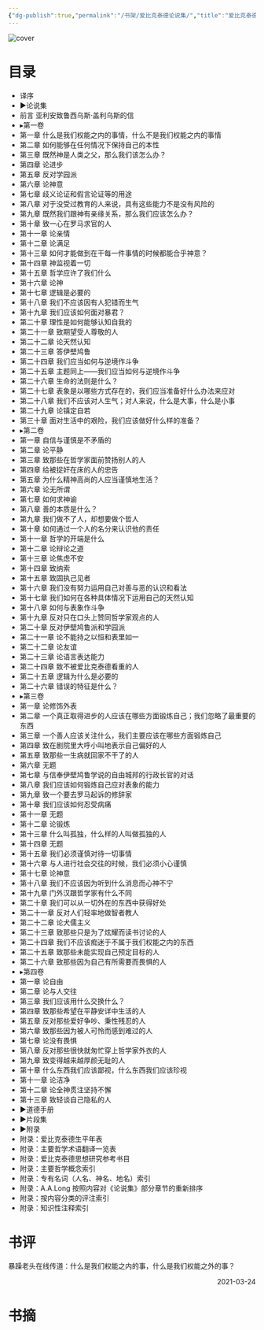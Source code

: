 ```yaml
---
{"dg-publish":true,"permalink":"/书架/爱比克泰德论说集/","title":"爱比克泰德论说集","created":"2025-10-10 12:18","updated":"2025-10-10 13:03"}
---
```



![cover](https://s2.loli.net/2025/10/10/l1vXyQ8DuxfVUEF.png)

# 目录

  - 译序
  - ►论说集
  - 前言 亚利安致鲁西乌斯·盖利乌斯的信
  - ▸第一卷
  - 第一章 什么是我们权能之内的事情，什么不是我们权能之内的事情
  - 第二章 如何能够在任何情况下保持自己的本性
  - 第三章 既然神是人类之父，那么我们该怎么办？
  - 第四章 论进步
  - 第五章 反对学园派
  - 第六章 论神意
  - 第七章 歧义论证和假言论证等的用途
  - 第八章 对于没受过教育的人来说，具有这些能力不是没有风险的
  - 第九章 既然我们跟神有亲缘关系，那么我们应该怎么办？
  - 第十章 致一心在罗马求官的人
  - 第十一章 论亲情
  - 第十二章 论满足
  - 第十三章 如何才能做到在干每一件事情的时候都能合乎神意？
  - 第十四章 神监视着一切
  - 第十五章 哲学应许了我们什么
  - 第十六章 论神
  - 第十七章 逻辑是必要的
  - 第十八章 我们不应该因有人犯错而生气
  - 第十九章 我们应该如何面对暴君？
  - 第二十章 理性是如何能够认知自我的
  - 第二十一章 致期望受人尊敬的人
  - 第二十二章 论天然认知
  - 第二十三章 答伊壁鸠鲁
  - 第二十四章 我们应当如何与逆境作斗争
  - 第二十五章 主题同上——我们应当如何与逆境作斗争
  - 第二十六章 生命的法则是什么？
  - 第二十七章 表象是以哪些方式存在的，我们应当准备好什么办法来应对
  - 第二十八章 我们不应该对人生气；对人来说，什么是大事，什么是小事
  - 第二十九章 论镇定自若
  - 第三十章 面对生活中的艰险，我们应该做好什么样的准备？
  - ▸第二卷
  - 第一章 自信与谨慎是不矛盾的
  - 第二章 论平静
  - 第三章 致那些在哲学家面前赞扬别人的人
  - 第四章 给被捉奸在床的人的忠告
  - 第五章 为什么精神高尚的人应当谨慎地生活？
  - 第六章 论无所谓
  - 第七章 如何求神谕
  - 第八章 善的本质是什么？
  - 第九章 我们做不了人，却想要做个哲人
  - 第十章 如何通过一个人的名分来认识他的责任
  - 第十一章 哲学的开端是什么
  - 第十二章 论辩论之道
  - 第十三章 论焦虑不安
  - 第十四章 致纳索
  - 第十五章 致固执己见者
  - 第十六章 我们没有努力运用自己对善与恶的认识和看法
  - 第十七章 我们如何在各种具体情况下运用自己的天然认知
  - 第十八章 如何与表象作斗争
  - 第十九章 反对只在口头上赞同哲学家观点的人
  - 第二十章 反对伊壁鸠鲁派和学园派
  - 第二十一章 论不能持之以恒和表里如一
  - 第二十二章 论友谊
  - 第二十三章 论语言表达能力
  - 第二十四章 致不被爱比克泰德看重的人
  - 第二十五章 逻辑为什么是必要的
  - 第二十六章 错误的特征是什么？
  - ▸第三卷
  - 第一章 论修饰外表
  - 第二章 一个真正取得进步的人应该在哪些方面锻炼自己；我们忽略了最重要的东西
  - 第三章 一个善人应该关注什么，我们主要应该在哪些方面锻炼自己
  - 第四章 致在剧院里大呼小叫地表示自己偏好的人
  - 第五章 致那些一生病就回家不干了的人
  - 第六章 无题
  - 第七章 与信奉伊壁鸠鲁学说的自由城邦的行政长官的对话
  - 第八章 我们应该如何锻炼自己应对表象的能力
  - 第九章 致一个要去罗马起诉的修辞家
  - 第十章 我们应该如何忍受病痛
  - 第十一章 无题
  - 第十二章 论锻炼
  - 第十三章 什么叫孤独，什么样的人叫做孤独的人
  - 第十四章 无题
  - 第十五章 我们必须谨慎对待一切事情
  - 第十六章 与人进行社会交往的时候，我们必须小心谨慎
  - 第十七章 论神意
  - 第十八章 我们不应该因为听到什么消息而心神不宁
  - 第十九章 门外汉跟哲学家有什么不同
  - 第二十章 我们可以从一切外在的东西中获得好处
  - 第二十一章 反对人们轻率地做智者教人
  - 第二十二章 论犬儒主义
  - 第二十三章 致那些只是为了炫耀而读书讨论的人
  - 第二十四章 我们不应该痴迷于不属于我们权能之内的东西
  - 第二十五章 致那些未能实现自己预定目标的人
  - 第二十六章 致那些因为自己有所需要而畏惧的人
  - ▸第四卷
  - 第一章 论自由
  - 第二章 论与人交往
  - 第三章 我们应该用什么交换什么？
  - 第四章 致那些希望在平静安详中生活的人
  - 第五章 反对那些爱好争吵、秉性残忍的人
  - 第六章 致那些因为被人可怜而感到难过的人
  - 第七章 论没有畏惧
  - 第八章 反对那些很快就匆忙穿上哲学家外衣的人
  - 第九章 致变得越来越厚颜无耻的人
  - 第十章 什么东西我们应该鄙视，什么东西我们应该珍视
  - 第十一章 论洁净
  - 第十二章 论全神贯注坚持不懈
  - 第十三章 致轻谈自己隐私的人
  - ►道德手册
  - ►片段集
  - ►附录
  - 附录：爱比克泰德生平年表
  - 附录：主要哲学术语翻译一览表
  - 附录：爱比克泰德思想研究参考书目
  - 附录：主要哲学概念索引
  - 附录：专有名词（人名、神名、地名）索引
  - 附录：A.A.Long 按照内容对《论说集》部分章节的重新排序
  - 附录：按内容分类的评注索引
  - 附录：知识性注释索引

# 书评

暴躁老头在线传道：什么是我们权能之内的事，什么是我们权能之外的事？

<p align="right">2021-03-24</p>

# 书摘
